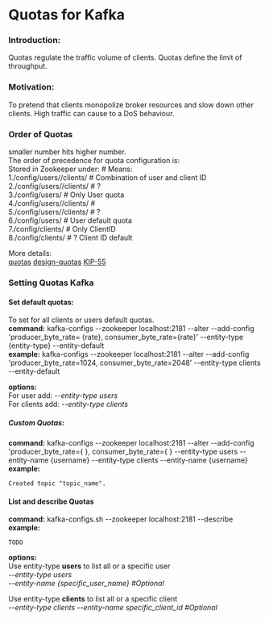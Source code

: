 # Quotas for Kafka


### Introduction:
Quotas regulate the traffic volume of clients. Quotas define the limit of throughput.  

### Motivation:
To pretend that clients monopolize broker resources and slow down other clients. High traffic can cause to a DoS behaviour.

### Order of Quotas
smaller number hits higher number.<br>
The order of precedence for quota configuration is:<br>
Stored in Zookeeper under: 										# Means: <br>
1./config/users/<user>/clients/<client-id> 		# Combination of user and client ID <br>
2./config/users/<user>/clients/<default>	 		# ? <br>
3./config/users/<user>										 		# Only User quota <br>
4./config/users/<default>/clients/<client-id> # <br>
5./config/users/<default>/clients/<default>   # ? <br>
6./config/users/<default>											# User default quota <br>
7./config/clients/<client-id>									# Only ClientID <br>
8./config/clients/<default>										# ? Client ID default <br>



More details: <br>
[quotas](http://kafka.apache.org/documentation.html#quotas)
[design-quotas](http://kafka.apache.org/documentation.html#design_quotas)
[KIP-55](https://cwiki.apache.org/confluence/display/KAFKA/KIP-55%3A+Secure+Quotas+for+Authenticated+Users)

### Setting Quotas Kafka

#### Set default quotas:
To set for all clients or users default quotas. <br>
**command:** kafka-configs --zookeeper localhost:2181 --alter --add-config 'producer_byte_rate= {rate}, consumer_byte_rate={rate}' --entity-type {entity-type} --entity-default<br>
**example:** kafka-configs --zookeeper localhost:2181 --alter --add-config 'producer_byte_rate=1024, consumer_byte_rate=2048' --entity-type clients --entity-default<br>

**options:** <br>
For user add:     *--entity-type users* <br>
For clients add:  *--entity-type clients* <br>


##### Custom Quotas:



  **command:** kafka-configs --zookeeper localhost:2181 --alter --add-config 'producer_byte_rate={  }, consumer_byte_rate={  } --entity-type users --entity-name {username} --entity-type clients --entity-name {username}<br>
  **example:** <br>
  ```
  Created topic "topic_name".
  ```

#### List and describe Quotas
  **command:** kafka-configs.sh --zookeeper localhost:2181 --describe<br>
  **example:** <br>
  ```
TODO
  ```
  **options:** <br>
  Use entity-type **users** to list all or a specific user <br>
  *--entity-type users*		 			 
  *--entity-name {specific_user_name} #Optional*

  Use entity-type **clients** to list all or a specific client <br>
  *--entity-type clients*
  *--entity-name specific_client_id #Optional*
